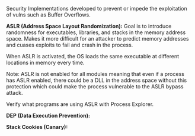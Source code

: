 Security Implementations developed to prevent or impede the exploitation of vulns such as Buffer Overflows. 

**ASLR (Address Space Layout Randomization):** Goal is to introduce randomness for executables, libraries, and stacks in the memory address  space. Makes it more difficult for an attacker to predict memory addresses and cuases exploits to fail and crash in the process. 

When ASLR is activated, the OS loads the same executable at different locations in memory every time. 

Note: ASLR is not enabled for all modules meaning that even if a process has ASLR enabled, there could be a DLL in the address space without this protection which could make the process vulnerable to the ASLR bypass attack. 

Verify what programs are using ASLR with Process Explorer. 

**DEP (Data Execution Prevention):**

**Stack Cookies (Canary):**
